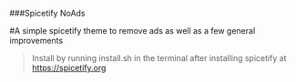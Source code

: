 ###Spicetify NoAds

#A simple spicetify theme to remove ads as well as a few general improvements

>Install by running install.sh in the terminal after installing spicetify at https://spicetify.org